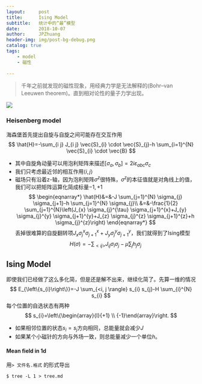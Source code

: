 ```yaml
---
layout:     post
title:      Ising Model
subtitle:   统计中的“最”模型
date:       2018-10-07
author:     JPZhuang
header-img: img/post-bg-debug.png
catalog: true
tags:
    - model
    - 磁性
  
---
```

<head>
    <script src="https://cdn.mathjax.org/mathjax/latest/MathJax.js?config=TeX-AMS-MML_HTMLorMML" type="text/javascript"></script>
    <script type="text/x-mathjax-config">
        MathJax.Hub.Config({
            tex2jax: {
            skipTags: ['script', 'noscript', 'style', 'textarea', 'pre'],
            inlineMath: [['$','$']]
            }
        });
    </script>
</head>

> 千年之前就发现的磁性现象，用经典力学是无法解释的(Bohr–van Leeuwen theorem)。直到相对论性的量子力学出现。

![](https://ww4.sinaimg.cn/large/006tKfTcgy1fdhotefcb5j315s0ugjwk.jpg)

### Heisenberg model
海森堡首先提出自旋与自旋之间可能存在交互作用
$$ 
\hat{H}=-\sum_{i j} J_{i j} \vec{S}_{i} \cdot \vec{S}_{j}-h \sum_{i=1}^{N} \vec{S}_{i} \cdot \vec{B}
$$
- 其中自旋角动量可以用泡利矩阵来描述$\left[\sigma_{a}, \sigma_{b}\right]=2 i \varepsilon_{a b c} \sigma_{c}$
- 我们只考虑最近邻的相互作用$\langle i, j\rangle$
- 磁场只有沿着z-轴，因为泡利矩阵$\sigma^{z}$很特殊，$\sigma^{z}$的本征值就是对角线上的值，我们可以把矩阵运算化简成标量${-1,+1}$
$$ 
\begin{eqnarray*}
\hat{H}&=&-J \sum_{j=1}^{N} \sigma_{j} \sigma_{j+1}-h \sum_{j=1}^{N} \sigma_{j}\\
&=&-\frac{1}{2} \sum_{j=1}^{N}\left(J_{x} \sigma_{j}^{\tau} \sigma_{j+1}^{x}+J_{y} \sigma_{j}^{y} \sigma_{j+1}^{y}+J_{z} \sigma_{j}^{z} \sigma_{j+1}^{z}+h \sigma_{j}^{z}\right)
\end{eqnarray*}
$$
丢掉很难算的自旋翻转项$J_{x} \sigma_{j}^{x}\sigma_{j+1}^{x}+J_{y}\sigma_{j}^{y} \sigma_{j+1}^{y}$，我们就得到了Ising模型
$$ 
H(\sigma)=-\sum_{<i j>} J_{i j} \sigma_{i} \sigma_{j}-\mu \sum_{j} h_{j} \sigma_{j}
$$

## Ising Model
即使我们已经做了这么多化简，但是还是解不出来，继续化简了。先算一维的情况	
$$ 
E_{\left\{s_{i}\right\}}=-J \sum_{<i, j \rangle} s_{i} s_{j}-H \sum_{i}^{N} s_{i}
$$
每个位置的自选状态有两种
$$ 
s_{i}=\left\{\begin{array}{l}{+1} \\ {-1}\end{array}\right.
$$
- 如果相邻位置的状态$s_{i}=s_{j}$方向相同，总能量就会减少$J$
- 如果某个小磁针的方向与外场一致，则总能量减少一个单位$h$。
	
#### Mean field in 1d   
用`> 文件名.格式` 的形式导出

	$ tree -L 1 > tree.md
